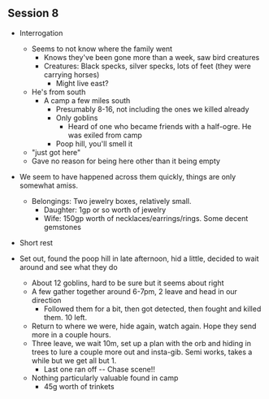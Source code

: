 ## Session 8
* Interrogation
  * Seems to not know where the family went
    * Knows they've been gone more than a week, saw bird creatures
    * Creatures: Black specks, silver specks, lots of feet (they were carrying horses)
      * Might live east?
  * He's from south
    * A camp a few miles south
      * Presumably 8-16, not including the ones we killed already
      * Only goblins
        * Heard of one who became friends with a half-ogre. He was exiled from camp
      * Poop hill, you'll smell it
  * "just got here"
  * Gave no reason for being here other than it being empty
* We seem to have happened across them quickly, things are only somewhat amiss.
  * Belongings: Two jewelry boxes, relatively small.
    * Daughter: 1gp or so worth of jewelry
    * Wife: 150gp worth of necklaces/earrings/rings. Some decent gemstones

* Short rest

* Set out, found the poop hill in late afternoon, hid a little, decided to wait around and see what they do
  * About 12 goblins, hard to be sure but it seems about right
  * A few gather together around 6-7pm, 2 leave and head in our direction
    * Followed them for a bit, then got detected, then fought and killed them. 10 left.
  * Return to where we were, hide again, watch again. Hope they send more in a couple hours.
  * Three leave, we wait 10m, set up a plan with the orb and hiding in trees to lure a couple more out and insta-gib. Semi works, takes a while but we get all but 1.
    * Last one ran off -- Chase scene!!
  * Nothing particularly valuable found in camp
    * 45g worth of trinkets
